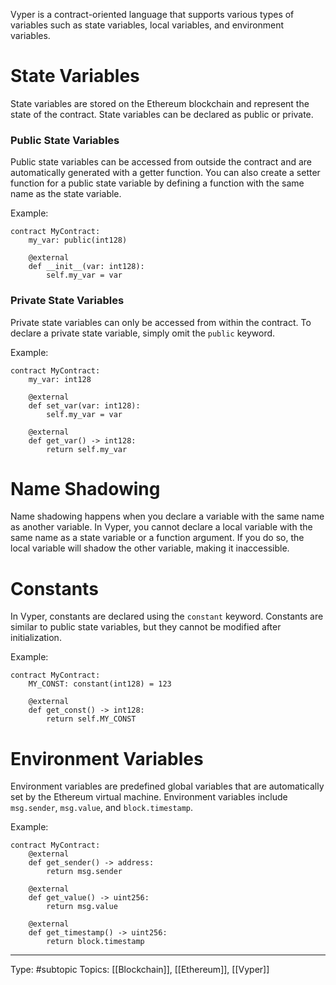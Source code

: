 Vyper is a contract-oriented language that supports various types of variables such as state variables, local variables, and environment variables.

# State Variables

State variables are stored on the Ethereum blockchain and represent the state of the contract. State variables can be declared as public or private.

### Public State Variables

Public state variables can be accessed from outside the contract and are automatically generated with a getter function. You can also create a setter function for a public state variable by defining a function with the same name as the state variable.

Example:

```vyper
contract MyContract:
    my_var: public(int128)

    @external
    def __init__(var: int128):
        self.my_var = var

```

### Private State Variables

Private state variables can only be accessed from within the contract. To declare a private state variable, simply omit the `public` keyword.

Example:

```vyper
contract MyContract:
    my_var: int128

    @external
    def set_var(var: int128):
        self.my_var = var

    @external
    def get_var() -> int128:
        return self.my_var

```

# Name Shadowing

Name shadowing happens when you declare a variable with the same name as another variable. In Vyper, you cannot declare a local variable with the same name as a state variable or a function argument. If you do so, the local variable will shadow the other variable, making it inaccessible.

# Constants

In Vyper, constants are declared using the `constant` keyword. Constants are similar to public state variables, but they cannot be modified after initialization.

Example:

```vyper
contract MyContract: 
	MY_CONST: constant(int128) = 123 
	
	@external 
	def get_const() -> int128: 
		return self.MY_CONST
```

# Environment Variables

Environment variables are predefined global variables that are automatically set by the Ethereum virtual machine. Environment variables include `msg.sender`, `msg.value`, and `block.timestamp`.

Example:

```vyper
contract MyContract:
    @external
    def get_sender() -> address:
        return msg.sender

    @external
    def get_value() -> uint256:
        return msg.value

    @external
    def get_timestamp() -> uint256:
        return block.timestamp

```


___
Type: #subtopic 
Topics: [[Blockchain]], [[Ethereum]], [[Vyper]]

